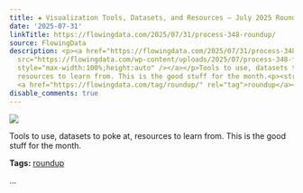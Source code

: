 ```yaml
---
title: ✚ Visualization Tools, Datasets, and Resources — July 2025 Roundup
date: '2025-07-31'
linkTitle: https://flowingdata.com/2025/07/31/process-348-roundup/
source: FlowingData
description: <p><a href="https://flowingdata.com/2025/07/31/process-348-roundup/"><img
  src="https://flowingdata.com/wp-content/uploads/2025/07/process-348-featured-750x420.png"
  style="max-width:100%;height:auto" /></a></p>Tools to use, datasets to poke at,
  resources to learn from. This is the good stuff for the month.<p><strong>Tags:</strong>
  <a href="https://flowingdata.com/tag/roundup/" rel="tag">roundup</a></p> ...
disable_comments: true
---
```

<p><a href="https://flowingdata.com/2025/07/31/process-348-roundup/"><img src="https://flowingdata.com/wp-content/uploads/2025/07/process-348-featured-750x420.png" style="max-width:100%;height:auto" /></a></p>Tools to use, datasets to poke at, resources to learn from. This is the good stuff for the month.<p><strong>Tags:</strong> <a href="https://flowingdata.com/tag/roundup/" rel="tag">roundup</a></p> ...